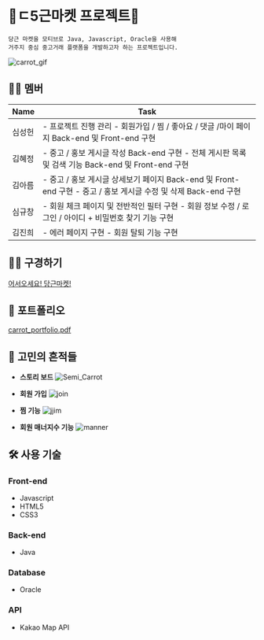 # 🥕ㄷ5근마켓 프로젝트🥕

```
당근 마켓을 모티브로 Java, Javascript, Oracle을 사용해
거주지 중심 중고거래 플랫폼을 개발하고자 하는 프로젝트입니다.
```
![carrot_gif](https://user-images.githubusercontent.com/60208293/101019957-14d63c00-35b1-11eb-964e-beb1c8e395d4.gif)


## 🧑‍💻 멤버
| Name   | Task                                                                                                            |
|--------|-----------------------------------------------------------------------------------------------------------------|
| 심성헌 | - 프로젝트 진행 관리 - 회원가입 / 찜 / 좋아요 / 댓글 /마이 페이지 Back-end 및 Front-end 구현                    |
| 김혜정 | - 중고 / 홍보 게시글 작성 Back-end 구현 - 전체 게시판 목록 및 검색 기능 Back-end 및 Front-end 구현              |
| 김아름 | - 중고 / 홍보 게시글 상세보기 페이지 Back-end 및 Front-end 구현 - 중고 / 홍보 게시글 수정 및 삭제 Back-end 구현 |
| 심규창 | - 회원 체크 페이지 및 전반적인 필터 구현 - 회원 정보 수정 / 로그인 / 아이디 + 비밀번호 찾기 기능 구현           |
| 김진희 | - 에러 페이지 구현 - 회원 탈퇴 기능 구현                                                                        |

## 👨‍🌾 구경하기

[어서오세요! 당근마켓!](http://www.sysout.co.kr/carrot_task/)


## 🚀 포트폴리오
[carrot_portfolio.pdf](https://github.com/dip0cean/Semi_Carrot/files/5636107/carrot_portfolio_.pdf)


## 💭 고민의 흔적들
- **스토리 보드**
![Semi_Carrot](https://user-images.githubusercontent.com/60208293/101020004-27e90c00-35b1-11eb-9282-b7eb2c1b3afe.png)

- **회원 가입**
![join](https://user-images.githubusercontent.com/60208293/101020023-32a3a100-35b1-11eb-8fda-c52df12f962f.png)


- **찜 기능**
![jjim](https://user-images.githubusercontent.com/60208293/101020035-36cfbe80-35b1-11eb-8a9d-c9869b3a4161.png)


- **회원 매너지수 기능**
![manner](https://user-images.githubusercontent.com/60208293/101020045-3a634580-35b1-11eb-8644-729dac844e34.png)


## 🛠 사용 기술

### Front-end

- Javascript
- HTML5
- CSS3

### Back-end

- Java

### Database

- Oracle

### API

- Kakao Map API
